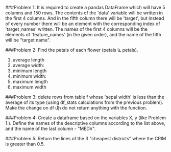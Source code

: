 ###Problem 1: It is required to create a pandas DataFrame which will have 5 columns and 150 rows. The contents of the 'data' variable will be written in the first 4 columns. And in the fifth column there will be 'target', but instead of every number there will be an element with the corresponding index of 'target_names' written. The names of the first 4 columns will be the elements of 'feature_names' (in the given order), and the name of the fifth will be "target name".

###Problem 2: Find the petals of each flower (petals և petals).
   1. average length
   2. average width:
   3. minimum length
   4. minimum width:
   5. maximum length
   6. maximum width

###Problem 3: delete rows from table f whose 'sepal width' is less than the average of its type (using df_stats calculations from the previous problem). Make the change on df մի do not return anything with the function.

###Problem 4: Create a dataframe based on the variables X, y (like Problem 1.). Define the names of the descriptive columns according to the list above, and the name of the last column - "MEDV".

###Problem 5: Return the lines of the 3 "cheapest districts" where the CRIM is greater than 0.5.

